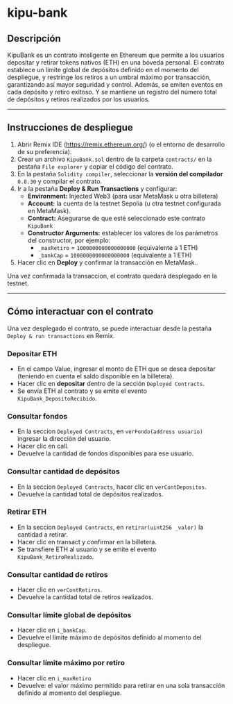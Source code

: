 # kipu-bank

## Descripción

KipuBank es un contrato inteligente en Ethereum que permite a los usuarios depositar y retirar tokens nativos (ETH) en una bóveda personal.
El contrato establece un límite global de depósitos definido en el momento del despliegue, y restringe los retiros a un umbral máximo por transacción, garantizando así mayor seguridad y control.
Además, se emiten eventos en cada depósito y retiro exitoso. Y se mantiene un registro del número total de depósitos y retiros realizados por los usuarios.

---

## Instrucciones de despliegue

1. Abrir Remix IDE (https://remix.ethereum.org/) (o el entorno de desarrollo de su preferencia).
2. Crear un archivo `KipuBank.sol` dentro de la carpeta `contracts/` en la pestaña `File explorer` y copiar el código del contrato.
3. En la pestaña `Solidity compiler`, seleccionar la **versión del compilador** `0.8.30` y compilar el contrato.
4. Ir a la pestaña **Deploy & Run Transactions** y configurar:
   - **Environment:** Injected Web3 (para usar MetaMask u otra billetera)
   - **Account:** la cuenta de la testnet Sepolia (u otra testnet configurada en MetaMask).
   - **Contract:** Asegurarse de que esté seleccionado este contrato `KipuBank`
   - **Constructor Arguments:** establecer los valores de los parámetros del constructor, por ejemplo:
     - `_maxRetiro` = `1000000000000000000` (equivalente a 1 ETH) 
     - `_bankCap` = `1000000000000000000` (equivalente a 1 ETH)
5. Hacer clic en **Deploy** y confirmar la transacción en MetaMask..

Una vez confirmada la transaccion, el contrato quedará desplegado en la testnet.

---

## Cómo interactuar con el contrato

Una vez desplegado el contrato, se puede interactuar desde la pestaña `Deploy & run transactions` en Remix.

### Depositar ETH
- En el campo Value, ingresar el monto de ETH que se desea depositar (teniendo en cuenta el saldo disponible en la billetera).
- Hacer clic en **depositar** dentro de la sección `Deployed Contracts`.
- Se envía ETH al contrato y se emite el evento `KipuBank_DepositoRecibido`.

### Consultar fondos
- En la seccion `Deployed Contracts`, en `verFondo(address usuario)` ingresar la dirección del usuario.
- Hacer clic en call.
- Devuelve la cantidad de fondos disponibles para ese usuario.
  
### Consultar cantidad de depósitos
- En la seccion `Deployed Contracts`, hacer clic en `verContDepositos`.
- Devuelve la cantidad total de depósitos realizados.
  
### Retirar ETH
- En la seccion `Deployed Contracts`, en `retirar(uint256 _valor)` la cantidad a retirar.
- Hacer clic en transact y confirmar en la billetera.
- Se transfiere ETH al usuario y se emite el evento `KipuBank_RetiroRealizado`.

### Consultar cantidad de retiros
- Hacer clic en `verContRetiros`.
- Devuelve la cantidad total de retiros realizados.

### Consultar límite global de depósitos
- Hacer clic en `i_bankCap`.
- Devuelve el límite máximo de depósitos definido al momento del despliegue.

### Consultar límite máximo por retiro
- Hacer clic en `i_maxRetiro`
- Devuelve: el valor máximo permitido para retirar en una sola transacción definido al momento del despliegue.
  
